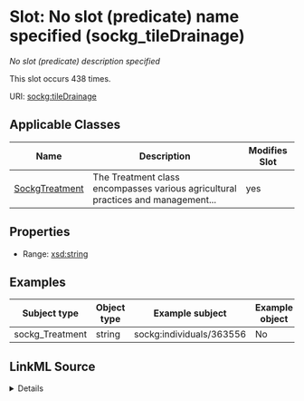 

# Slot: No slot (predicate) name specified (sockg_tileDrainage)


_No slot (predicate) description specified_






This slot occurs 438 times.


URI: [sockg:tileDrainage](https://idir.uta.edu/sockg-ontology/docs/tileDrainage)



<!-- no inheritance hierarchy -->





## Applicable Classes

| Name | Description | Modifies Slot |
| --- | --- | --- |
| [SockgTreatment](../classes/SockgTreatment.md) | The Treatment class encompasses various agricultural practices and management... |  yes  |







## Properties

* Range: [xsd:string](http://www.w3.org/2001/XMLSchema#string)






## Examples

| Subject type | Object type | Example subject | Example object | Occurrences |
| --- | --- | --- | --- | --- |
| sockg_Treatment | string | sockg:individuals/363556 | No | 438 |




## LinkML Source

<details>

```yaml
name: sockg_tileDrainage
annotations:
  count:
    tag: count
    value: 438
description: No slot (predicate) description specified
title: No slot (predicate) name specified
examples:
- object:
    example_object: 'No'
    example_object_type: string
    example_predicate: sockg:tileDrainage
    example_subject: sockg:individuals/363556
    example_subject_type: sockg_Treatment
from_schema: soc-kg
rank: 1000
domain: sockg_Treatment
slot_uri: sockg:tileDrainage
alias: sockg_tileDrainage
domain_of:
- sockg_Treatment
range: string

```
</details>